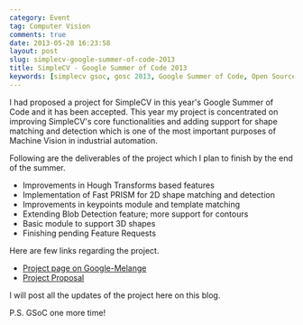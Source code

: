 ```yaml
---
category: Event
tag: Computer Vision
comments: true
date: 2013-05-28 16:23:58
layout: post
slug: simplecv-google-summer-of-code-2013
title: SimpleCV - Google Summer of Code 2013
keywords: [simplecv gsoc, gosc 2013, Google Summer of Code, Open Source, crack gsoc, open source computer vision, learn simplecv]
---
```


I had proposed a project for SimpleCV in this year's Google Summer of Code and it has been accepted. This year my project is concentrated on improving SimpleCV's core functionalities and adding support for shape matching and detection which is one of the most important purposes of Machine Vision in industrial automation.

Following are the deliverables of the project which I plan to finish by the end of the summer.

 - Improvements in Hough Transforms based features
 - Implementation of Fast PRISM for 2D shape matching and detection
 - Improvements in keypoints module and template matching
 - Extending Blob Detection feature; more support for contours
 - Basic module to support 3D shapes
 - Finishing pending Feature Requests

Here are few links regarding the project.
 
 - [Project page on Google-Melange](http://www.google-melange.com/gsoc/project/google/gsoc2013/jayrambhia/15001)
 - [Project Proposal](http://www.google-melange.com/gsoc/proposal/review/google/gsoc2013/jayrambhia/9001)

I will post all the updates of the project here on this blog.

P.S. GSoC one more time!
